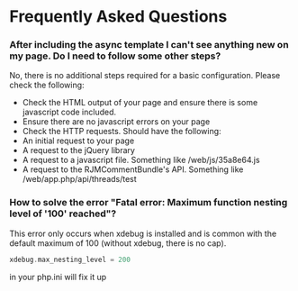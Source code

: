 Frequently Asked Questions
=====================

###  After including the async template I can't see anything new on my page. Do I need to follow some other steps?
No, there is no additional steps required for a basic configuration. Please check the following:

* Check the HTML output of your page and ensure there is some javascript code included.
* Ensure there are no javascript errors on your page
* Check the HTTP requests. Should have the following:
 * An initial request to your page
 * A request to the jQuery library
 * A request to a javascript file. Something like /web/js/35a8e64.js
 * A request to the RJMCommentBundle's API. Something like /web/app.php/api/threads/test

###  How to solve the error "Fatal error: Maximum function nesting level of '100' reached"?

This error only occurs when xdebug is installed and is common with the default maximum of 100 (without xdebug, there is no cap).

```php
xdebug.max_nesting_level = 200
```

in your php.ini will fix it up
